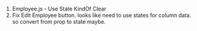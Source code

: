 1. Employee.js - Use State KindOf Clear
2. Fix Edit Employee button. looks like need to use states for column data. so convert from prop to state maybe.